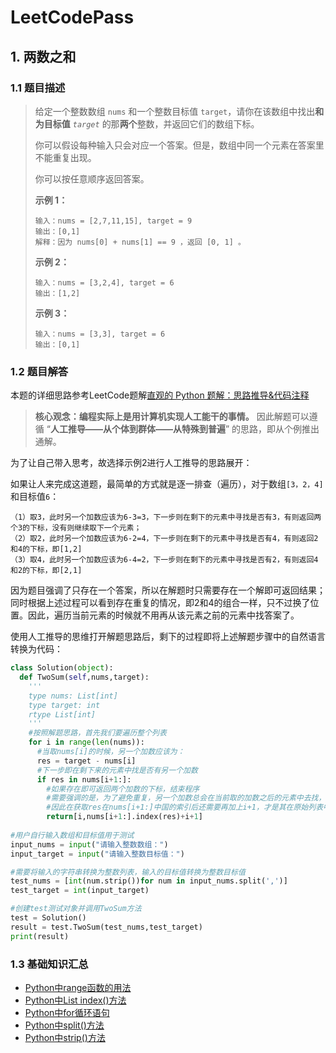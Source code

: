 # LeetCodePass

## 1. 两数之和

### 1.1 题目描述

> 给定一个整数数组 `nums` 和一个整数目标值 `target`，请你在该数组中找出**和为目标值** *`target`* 的那**两个**整数，并返回它们的数组下标。
>
> 你可以假设每种输入只会对应一个答案。但是，数组中同一个元素在答案里不能重复出现。
>
> 你可以按任意顺序返回答案。
>
> **示例 1：**
>
> ```
> 输入：nums = [2,7,11,15], target = 9
> 输出：[0,1]
> 解释：因为 nums[0] + nums[1] == 9 ，返回 [0, 1] 。
> ```
>
> **示例 2：**
>
> ```
> 输入：nums = [3,2,4], target = 6
> 输出：[1,2]
> ```
>
> **示例 3：**
>
> ```
> 输入：nums = [3,3], target = 6
> 输出：[0,1]
> ```



### 1.2 题目解答

本题的详细思路参考LeetCode题解[直观的 Python 题解：思路推导&代码注释](https://leetcode.cn/problems/two-sum/solutions/1463966/jian-dan-python-by-chanemo-muld/?envType=study-plan-v2&envId=top-100-liked)

> **核心观念：编程实际上是用计算机实现人工能干的事情。**
> 因此解题可以遵循 “**人工推导——从个体到群体——从特殊到普遍**” 的思路，即从个例推出通解。

为了让自己带入思考，故选择示例2进行人工推导的思路展开：

如果让人来完成这道题，最简单的方式就是逐一排查（遍历），对于数组`[3，2，4]`和目标值`6`：

```
（1）取3，此时另一个加数应该为6-3=3，下一步则在剩下的元素中寻找是否有3，有则返回两个3的下标，没有则继续取下一个元素；
（2）取2，此时另一个加数应该为6-2=4，下一步则在剩下的元素中寻找是否有4，有则返回2和4的下标，即[1,2]
（3）取4，此时另一个加数应该为6-4=2，下一步则在剩下的元素中寻找是否有2，有则返回4和2的下标，即[2,1]
```

因为题目强调了只存在一个答案，所以在解题时只需要存在一个解即可返回结果；同时根据上述过程可以看到存在重复的情况，即2和4的组合一样，只不过换了位置。因此，遍历当前元素的时候就不用再从该元素之前的元素中找答案了。

使用人工推导的思维打开解题思路后，剩下的过程即将上述解题步骤中的自然语言转换为代码：

```python
class Solution(object):
  def TwoSum(self,nums,target):
    '''
    type nums: List[int]
    type target: int
    rtype List[int]
    '''
    #按照解题思路，首先我们要遍历整个列表
    for i in range(len(nums)):
      #当取nums[i]的时候，另一个加数应该为：
      res = target - nums[i]
      #下一步即在剩下来的元素中找是否有另一个加数
      if res in nums[i+1:]:
        #如果存在即可返回两个加数的下标，结束程序
        #需要强调的是，为了避免重复，另一个加数总会在当前取的加数之后的元素中去找，因此对nums进行了切片，此时的res是从nums中的第i+1个元素开始匹配。也就是说，原始列表的第i+1个元素在切片后的列表nums[i+1:]中为第0个元素
        #因此在获取res在nums[i+1:]中国的索引后还需要再加上i+1，才是其在原始列表中的下标
        return[i,nums[i+1:].index(res)+i+1]
      
#用户自行输入数组和目标值用于测试
input_nums = input("请输入整数数组：")
input_target = input("请输入整数目标值：")

#需要将输入的字符串转换为整数列表，输入的目标值转换为整数目标值
test_nums = [int(num.strip())for num in input_nums.split(',')]
test_target = int(input_target)

#创建test测试对象并调用TwoSum方法
test = Solution()
result = test.TwoSum(test_nums,test_target)
print(result)
```



### 1.3 基础知识汇总

- [Python中range函数的用法](https://www.runoob.com/python/python-func-range.html)
- [Python中List index()方法](https://www.runoob.com/python/att-list-index.html)
- [Python中for循环语句](https://www.runoob.com/python/python-for-loop.html)
- [Python中split()方法](https://www.runoob.com/python/att-string-split.html)
- [Python中strip()方法](https://www.runoob.com/python/att-string-strip.html)